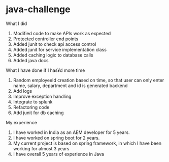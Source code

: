 # java-challenge

What I did

1. Modified code to make APIs work as expected
2. Protected controller end points
3. Added junit to check api access control
4. Added junit for service implementation class
5. Added caching logic to database calls
6. Added java docs

What I have done if I has¥d more time

1. Random employeeId creation based on time, so that user can only enter name, salary, department and id is generated backend
2. Add logs 
3. Improve exception handling 
4. Integrate to splunk
5. Refactoring code
6. Add junit for db caching

My experience

1. I have worked in India as an AEM developer for 5 years.
2. I have worked on spring boot for 2 years.
2. My current project is based on spring framework, in which I have been working for almost 3 years
3. I have overall 5 years of experience in Java